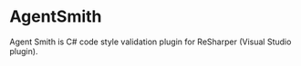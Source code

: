 AgentSmith
==========

Agent Smith is C# code style validation plugin for ReSharper (Visual Studio plugin). 
